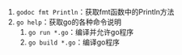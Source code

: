 1. `godoc fmt Println`：获取fmt函数中的Println方法
2. `go help`：获取go的各种命令说明
    1. `go run *.go`：编译并允许go程序
    2. `go build *.go`：编译go程序